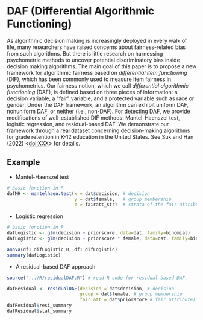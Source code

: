 
<!-- README.md is generated from README.Rmd. Please edit that file -->


# DAF (Differential Algorithmic Functioning)

As algorithmic decision making is increasingly deployed in every walk of life, many researchers have raised concerns about fairness-related bias from such algorithms. But there is little research on harnessing psychometric methods to uncover potential discriminatory bias inside decision making algorithms. The main goal of this paper is to propose a new framework for algorithmic fairness based on *differential item functioning* (DIF), which has been commonly used to measure item fairness in psychometrics. Our fairness notion, which we call *differential algorithmic functioning* (DAF), is defined based on three pieces of information: a decision variable, a "fair" variable, and a protected variable such as race or gender. Under the DAF framework, an algorithm can exhibit uniform DAF, nonuniform DAF, or neither (i.e., non-DAF). For detecting DAF, we provide modifications of well-established DIF methods: Mantel-Haenszel test, logistic regression, and residual-based DAF. We demonstrate our framework through a real dataset concerning decision-making algorithms for grade retention in K-12 education in the United States. See Suk
and Han (2022)
\<[doi:XXX](https://doi.org/XXX)\>
for details.


## Example

- Mantel-Haenszel test

``` r
# basic function in R
dafMH <- mantelhaen.test(x = dat$decision, # decision
                         y = dat$female,   # group membership
                         z = fairatt_str)  # strata of the fair attribute  
```


- Logistic regression

``` r
# basic function in R
dafLogistic <- glm(decision ~ priorscore, data=dat, family=binomial)
dafLogistic <- glm(decision ~ priorscore * female, data=dat, family=binomial)

anova(df1_difLogistic_0, df1_difLogistic)
summary(dafLogistic)
```

- A residual-based DAF approach 

``` r
source(".../R/residualDAF.R") # read R code for residual-based DAF.

dafResidual <- residualDAF(decision = dat$decision, # decision
                           group = dat$female, # group membership
                           fair.att = dat$priorscore # fair attribute)
dafResidual$resi_summary
dafResidual$stat_summary
```
